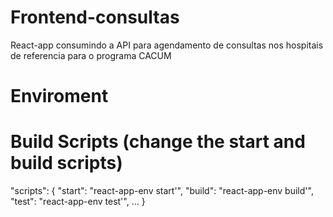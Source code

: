 # Frontend-consultas
React-app consumindo a API para agendamento de consultas nos hospitais de referencia para o programa CACUM

# Enviroment 



# Build Scripts (change the start and build scripts)
<p>
"scripts": {
  "start": "react-app-env start'",
  "build": "react-app-env build'",
  "test": "react-app-env test'",
  ...
}
</p>
